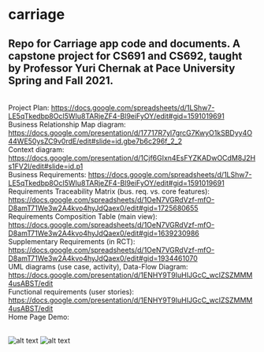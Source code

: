 # carriage
## Repo for Carriage app code and documents. A capstone project for CS691 and CS692, taught by Professor Yuri Chernak at Pace University Spring  and Fall 2021.


</BR>Project Plan: https://docs.google.com/spreadsheets/d/1LShw7-LE5qTkedbp8OcI5WIu8TARjeZF4-Bl9eiFyOY/edit#gid=1591019691
</BR>Business Relationship Map diagram: https://docs.google.com/presentation/d/17717R7yl7grcG7KwyO1kSBDyy4O44WE50ysZC9v0rdE/edit#slide=id.gbe7b6c296f_2_2
</BR>Context diagram: https://docs.google.com/presentation/d/1Cjf6GIxn4EsFYZKADwOCdM8J2Hs1FV2l/edit#slide=id.p1
</BR>Business Requirements: https://docs.google.com/spreadsheets/d/1LShw7-LE5qTkedbp8OcI5WIu8TARjeZF4-Bl9eiFyOY/edit#gid=1591019691
</BR>Requirements Traceability Matrix (bus. req. vs. core features): https://docs.google.com/spreadsheets/d/1OeN7VGRdVzf-mfO-D8amT71We3w2A4kvo4hyJdQaex0/edit#gid=1725680655
</BR>Requirements Composition Table (main view): https://docs.google.com/spreadsheets/d/1OeN7VGRdVzf-mfO-D8amT71We3w2A4kvo4hyJdQaex0/edit#gid=1639230986
</BR>Supplementary Requirements (in RCT): https://docs.google.com/spreadsheets/d/1OeN7VGRdVzf-mfO-D8amT71We3w2A4kvo4hyJdQaex0/edit#gid=1934461070
</BR>UML diagrams (use case, activity), Data-Flow Diagram: https://docs.google.com/presentation/d/1ENHY9T9IuHIJGcC_wcIZSZMMM4usABST/edit
</BR>Functional requirements (user stories): https://docs.google.com/presentation/d/1ENHY9T9IuHIJGcC_wcIZSZMMM4usABST/edit
</BR>Home Page Demo:

</BR>![alt text](https://i.ibb.co/3RHfrzJ/carriage-homepage-functionality-demo.gif) ![alt text](https://i.ibb.co/kM2qNJd/carriage-all-screens-gif.gif)
